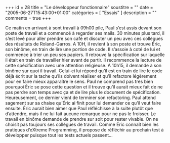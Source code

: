 +++
id = 28
title = "Le développeur fonctionnaire"
soustitre = ""
date = "2005-06-27T15:43:00+01:00"
catégories = [ "Essais" ]
description = ""
comments = true
+++

<div class="chapo"></div>

Ce matin en arrivant à sont travail à 09h00 pile, Paul s’est assis devant son poste de travail et a commencé à regarder ses mails. 30 minutes plus tard, il s’est levé pour aller prendre son café et discuter un peu avec ces collègues des résultats de Roland-Garros. A 10H, il revient à son poste et trouve Éric, son binôme, en train de lire une portion de code. Il s’assoie à coté de lui et commence à trier un peu ses papiers. Il retrouve la spécification sur laquelle il était en train de travailler hier avant de partir. Il recommence la lecture de cette spécification avec une attention religieuse. A 10h15, il demande à son binôme sur quoi il travail. Celui-ci lui répond qu’il est en train de lire le code déjà écrit sur la tache qu’ils doivent réaliser et qu’il refactore légèrement pour en faire mieux apparaître le sens. Paul ne comprend pas très bien pourquoi Éric se pose cette question et il trouve qu’il aurait mieux fait de ne pas perdre son temps avec ça et de lire plus le document de spécification. Heureusement, ce dernier vient de terminer son refactoring. Paul attend sagement sur sa chaise qu’Éric ai finit pour lui demander ce qu’il veut faire ensuite. Éric aurait bien aimer que Paul réfléchisse à la suite plutôt que d’attendre, mais il ne lui fait aucune remarque pour ne pas le froisser. Le travail en binôme demande de prendre sur soit pour rester vivable. On ne choisit pas toujours ses collègues de travail. Comme Éric connaît bien les pratiques d’eXtreme Programming, il propose de réfléchir au prochain test à développer puisque tout les tests actuels passent…